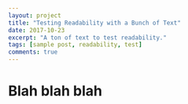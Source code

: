 ```yaml
---
layout: project
title: "Testing Readability with a Bunch of Text"
date: 2017-10-23
excerpt: "A ton of text to test readability."
tags: [sample post, readability, test]
comments: true
---
```


# Blah blah blah
